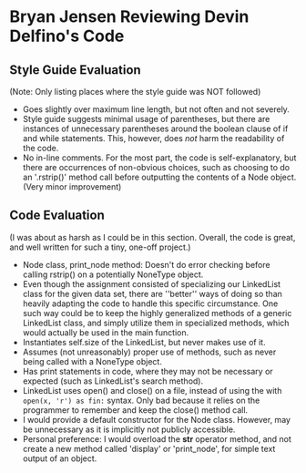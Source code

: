 # Bryan Jensen Reviewing Devin Delfino's Code

## Style Guide Evaluation

(Note: Only listing places where the style guide was NOT followed)
+ Goes slightly over maximum line length, but not often and not severely.
+ Style guide suggests minimal usage of parentheses, but there are instances of unnecessary parentheses around the boolean clause of if and while statements. This, however, does *not* harm the readability of the code.
+ No in-line comments. For the most part, the code is self-explanatory, but there are occurrences of non-obvious choices, such as choosing to do an '.rstrip()' method call before outputting the contents of a Node object. (Very minor improvement)

## Code Evaluation

(I was about as harsh as I could be in this section. Overall, the code is great, and well written for such a tiny, one-off project.)
+ Node class, print_node method: Doesn't do error checking before calling rstrip() on a potentially NoneType object. 
+ Even though the assignment consisted of specializing our LinkedList class for the given data set, there are ''better'' ways of doing so than heavily adapting the code to handle this specific circumstance. One such way could be to keep the highly generalized methods of a generic LinkedList class, and simply utilize them in specialized methods, which would actually be used in the main function.
+ Instantiates self.size of the LinkedList, but never makes use of it.
+ Assumes (not unreasonably) proper use of methods, such as never being called with a NoneType object.
+ Has print statements in code, where they may not be necessary or expected (such as LinkedList's search method).
+ LinkedList uses open() and close() on a file, instead of using the with `open(x, 'r') as fin:` syntax. Only bad because it relies on the programmer to remember and keep the close() method call.
+ I would provide a default constructor for the Node class. However, may be unnecessary as it is implicitly not publicly accessible.
+ Personal preference: I would overload the __str__ operator method, and not create a new method called 'display' or 'print_node', for simple text output of an object.
